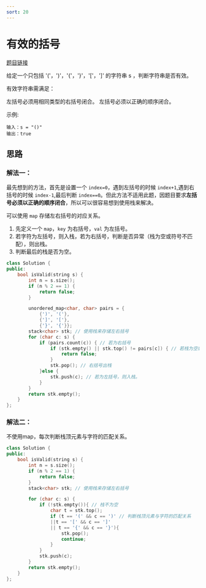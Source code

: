```yaml
---
sort: 20
---
```

# 有效的括号

[题目链接](https://leetcode-cn.com/problems/valid-parentheses/)

给定一个只包括 '('，')'，'{'，'}'，'['，']' 的字符串 s ，判断字符串是否有效。

有效字符串需满足：

左括号必须用相同类型的右括号闭合。
左括号必须以正确的顺序闭合。

示例:

```
输入：s = "()"
输出：true
```


## 思路

### 解法一：

最先想到的方法，首先是设置一个 `index=0`，遇到左括号的时候 `index+1`,遇到右括号的时候 `index-1`,最后判断 `index==0`。但此方法不适用此题，因题目要求**左括号必须以正确的顺序闭合**，所以可以很容易想到使用栈来解决。

可以使用 `map` 存储左右括号的对应关系。


1. 先定义一个 `map`，`key` 为右括号，`val` 为左括号。
2. 若字符为左括号，则入栈，若为右括号，判断是否异常（栈为空或符号不匹配），则出栈。
3. 判断最后的栈是否为空。

```c++
class Solution {
public:
    bool isValid(string s) {
        int n = s.size();
        if (n % 2 == 1) {
            return false;
        }

        unordered_map<char, char> pairs = {
            {')', '('},
            {']', '['},
            {'}', '{'}};
        stack<char> stk; // 使用栈来存储左右括号
        for (char c: s) {
            if (pairs.count(c)) { // 若为右括号
                if (stk.empty() || stk.top() != pairs[c]) { // 若栈为空或符号不匹配，return false
                    return false;
                }
                stk.pop(); // 右括号出栈
            }else {
                stk.push(c); // 若为左括号，则入栈。
            }
        }
        return stk.empty();
    }
};
```

### 解法二：

不使用map，每次判断栈顶元素与字符的匹配关系。



```c++
class Solution {
public:
    bool isValid(string s) {
        int n = s.size();
        if (n % 2 == 1) {
            return false;
        }
        stack<char> stk; // 使用栈来存储左右括号

        for (char c: s) {
            if (!stk.empty()){ // 栈不为空
                char t = stk.top(); 
                if (t == '(' && c == ')' // 判断栈顶元素与字符的匹配关系
                ||t == '[' && c == ']'
                || t == '{' && c == '}'){
                    stk.pop();
                    continue;
                }
            }
            stk.push(c);
        }
        return stk.empty();
    }
};
```